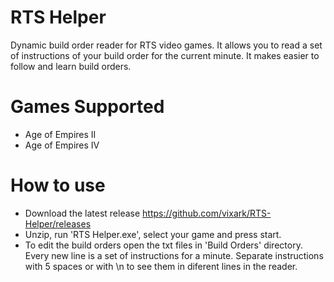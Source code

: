 # RTS Helper
Dynamic build order reader for RTS video games. It allows you to read a set of instructions of your build order for the current minute. It makes easier to follow and learn build orders.

# Games Supported
* Age of Empires II
* Age of Empires IV

# How to use
* Download the latest release https://github.com/vixark/RTS-Helper/releases
* Unzip, run 'RTS Helper.exe', select your game and press start.
* To edit the build orders open the txt files in 'Build Orders' directory. Every new line is a set of instructions for a minute. Separate instructions with 5 spaces or with \n to see them in diferent lines in the reader.
